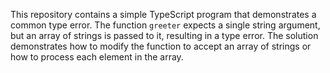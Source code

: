 This repository contains a simple TypeScript program that demonstrates a common type error. The function `greeter` expects a single string argument, but an array of strings is passed to it, resulting in a type error.  The solution demonstrates how to modify the function to accept an array of strings or how to process each element in the array.